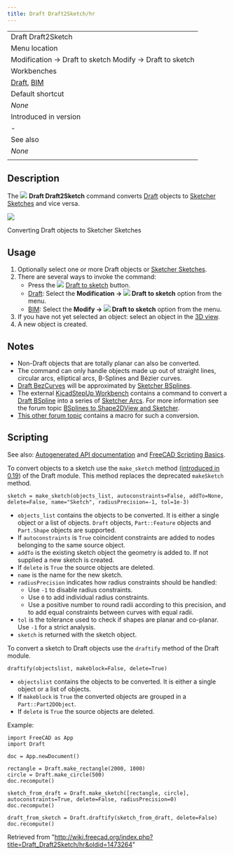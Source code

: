```yaml
---
title: Draft Draft2Sketch/hr
---
```

|  |
| --- |
| Draft Draft2Sketch |
| Menu location |
| Modification → Draft to sketch Modify → Draft to sketch |
| Workbenches |
| [Draft](/Draft_Workbench "Draft Workbench"), [BIM](/BIM_Workbench "BIM Workbench") |
| Default shortcut |
| *None* |
| Introduced in version |
| - |
| See also |
| *None* |
|  |

## Description

The ![](/images/Draft_Draft2Sketch.svg) **Draft Draft2Sketch** command converts [Draft](/Draft_Workbench "Draft Workbench") objects to [Sketcher Sketches](/Sketcher_NewSketch "Sketcher NewSketch") and vice versa.

![](/images/Draft_Draft2Sketch_example.png)

Converting Draft objects to Sketcher Sketches

## Usage

1. Optionally select one or more Draft objects or [Sketcher Sketches](/Sketcher_NewSketch "Sketcher NewSketch").
2. There are several ways to invoke the command:
   * Press the ![](/images/Draft_Draft2Sketch.svg) [Draft to sketch](/Draft_Draft2Sketch "Draft Draft2Sketch") button.
   * [Draft](/Draft_Workbench "Draft Workbench"): Select the **Modification → ![](/images/Draft_Draft2Sketch.svg) Draft to sketch** option from the menu.
   * [BIM](/BIM_Workbench "BIM Workbench"): Select the **Modify → ![](/images/Draft_Draft2Sketch.svg) Draft to sketch** option from the menu.
3. If you have not yet selected an object: select an object in the [3D view](/3D_view "3D view").
4. A new object is created.

## Notes

* Non-Draft objects that are totally planar can also be converted.
* The command can only handle objects made up out of straight lines, circular arcs, elliptical arcs, B-Splines and Bézier curves.
* [Draft BezCurves](/Draft_BezCurve "Draft BezCurve") will be approximated by [Sketcher BSplines](/Sketcher_CreateBSpline "Sketcher CreateBSpline").
* The external [KicadStepUp Workbench](/KicadStepUp_Workbench "KicadStepUp Workbench") contains a command to convert a [Draft BSpline](/Draft_BSpline "Draft BSpline") into a series of [Sketcher Arcs](/Sketcher_CreateArc "Sketcher CreateArc"). For more information see the forum topic [BSplines to Shape2DView and Sketcher](https://forum.freecadweb.org/viewtopic.php?f=9&t=25082).
* [This other forum topic](https://forum.freecadweb.org/viewtopic.php?f=3&t=58781#p505207) contains a macro for such a conversion.

## Scripting

See also: [Autogenerated API documentation](https://freecad.github.io/SourceDoc/) and [FreeCAD Scripting Basics](/FreeCAD_Scripting_Basics "FreeCAD Scripting Basics").

To convert objects to a sketch use the `make_sketch` method ([introduced in 0.19](/Release_notes_0.19 "Release notes 0.19")) of the Draft module. This method replaces the deprecated `makeSketch` method.

```
sketch = make_sketch(objects_list, autoconstraints=False, addTo=None, delete=False, name="Sketch", radiusPrecision=-1, tol=1e-3)

```

* `objects_list` contains the objects to be converted. It is either a single object or a list of objects. `Draft` objects, `Part::Feature` objects and `Part.Shape` objects are supported.
* If `autoconstraints` is `True` coincident constraints are added to nodes belonging to the same source object.
* `addTo` is the existing sketch object the geometry is added to. If not supplied a new sketch is created.
* If `delete` is `True` the source objects are deleted.
* `name` is the name for the new sketch.
* `radiusPrecision` indicates how radius constraints should be handled:
  + Use `-1` to disable radius constraints.
  + Use `0` to add individual radius constraints.
  + Use a positive number to round radii according to this precision, and to add equal constraints between curves with equal radii.
* `tol` is the tolerance used to check if shapes are planar and co-planar. Use `-1` for a strict analysis.
* `sketch` is returned with the sketch object.

To convert a sketch to Draft objects use the `draftify` method of the Draft module.

```
draftify(objectslist, makeblock=False, delete=True)

```

* `objectslist` contains the objects to be converted. It is either a single object or a list of objects.
* If `makeblock` is `True` the converted objects are grouped in a `Part::Part2DObject`.
* If `delete` is `True` the source objects are deleted.

Example:

```
import FreeCAD as App
import Draft

doc = App.newDocument()

rectangle = Draft.make_rectangle(2000, 1000)
circle = Draft.make_circle(500)
doc.recompute()

sketch_from_draft = Draft.make_sketch([rectangle, circle], autoconstraints=True, delete=False, radiusPrecision=0)
doc.recompute()

draft_from_sketch = Draft.draftify(sketch_from_draft, delete=False)
doc.recompute()

```

Retrieved from "<http://wiki.freecad.org/index.php?title=Draft_Draft2Sketch/hr&oldid=1473264>"